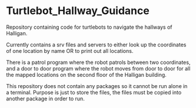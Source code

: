 # Turtlebot_Hallway_Guidance
Repository containing code for turtlebots to navigate the hallways of Halligan. 

Currently contains a srv files and servers to either look up the coordinates of one location by name OR to print out all locations. 

There is a patrol program where the robot patrols between two coordinates, and a door to door program where the robot moves from door to door for all the mapped locations on the second floor of the Halligan building.

This repository does not contain any packages so it cannot be run alone in a terminal. Purpose is just to store the files, the files must be copied into another package in order to run. 
